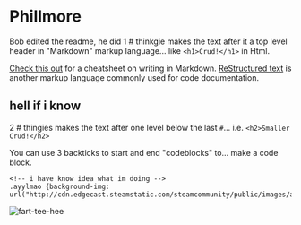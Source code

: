 # Phillmore
Bob edited the readme, he did
1 # thinkgie makes the text after it a top level header in "Markdown" markup language... like `<h1>Crud!</h1>` in Html.

[Check this out](https://github.com/adam-p/markdown-here/wiki/Markdown-Cheatsheet#images) for a cheatsheet on writing in Markdown. [ReStructured text](https://github.com/ralsina/rst-cheatsheet/blob/master/rst-cheatsheet.rst) is another markup language commonly used for code documentation.

## hell if i know
2 # thingies makes the text after one level below the last `#`... i.e. `<h2>Smaller Crud!</h2>`

You can use 3 backticks to start and end "codeblocks" to... make a code block.
```
<!-- i have know idea what im doing -->
.ayylmao {background-img: url("http://cdn.edgecast.steamstatic.com/steamcommunity/public/images/avatars/ee/ee5a482ca21da5043d23811f46491e4b0997e7cf_full.jpg");}
```
![fart-tee-hee](http://cdn.edgecast.steamstatic.com/steamcommunity/public/images/avatars/ee/ee5a482ca21da5043d23811f46491e4b0997e7cf_full.jpg)
